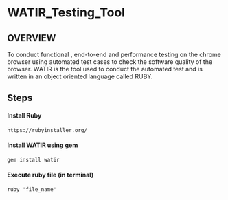# WATIR_Testing_Tool

<h2>OVERVIEW</h2>
<p>To conduct functional , end-to-end and performance testing on the chrome browser using automated test cases to check the software quality of the browser. WATIR is the tool used to conduct the automated test and is written in an object oriented language called RUBY.</p>

## Steps

#### Install Ruby
```
https://rubyinstaller.org/
```

#### Install WATIR using gem
```
gem install watir
```

#### Execute ruby file (in terminal)
```
ruby 'file_name'
```
